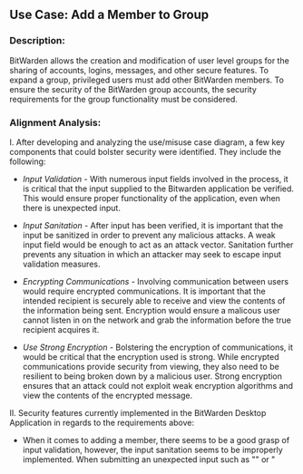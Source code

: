 ## Use Case: Add a Member to Group

### Description:
BitWarden allows the creation and modification of user level groups for the sharing of accounts, logins, messages, and other secure features. To expand a group, privileged users must add other BitWarden members. To ensure the security of the BitWarden group accounts, the security requirements for the group functionality must be considered.

### Alignment Analysis:

I. After developing and analyzing the use/misuse case diagram, a few key components that could bolster security were identified. They include the following:

* *Input Validation* - With numerous input fields involved in the process, it is critical that the input supplied to the Bitwarden application be verified. This would ensure proper functionality of the application, even when there is unexpected input.

* *Input Sanitation* - After input has been verified, it is important that the input be sanitized in order to prevent any malicious attacks. A weak input field would be enough to act as an attack vector. Sanitation further prevents any situation in which an attacker may seek to escape input validation measures.

* *Encrypting Communications* - Involving communication between users would require encrypted communications. It is important that the intended recipient is securely able to receive and view the contents of the information being sent. Encryption would ensure a malicous user cannot listen in on the network and grab the information before the true recipient acquires it.

* *Use Strong Encryption* - Bolstering the encryption of communications, it would be critical that the encryption used is strong. While encrypted communications provide security from viewing, they also need to be resilient to being broken down by a malicious user. Strong encryption ensures that an attack could not exploit weak encryption algorithms and view the contents of the encrypted message.

II. Security features currently implemented in the BitWarden Desktop Application in regards to the requirements above:

* When it comes to adding a member, there seems to be a good grasp of input validation, however, the input sanitation seems to be improperly implemented. When submitting an unexpected input such as "<script>alert(1)</script>" or "<script>", the application will throw a few errors and forcibly sign the user out. "\<a>" on the other hand is recognized during the input validation phase and the program prompts the user to enter a valid email.
  
* *[End to End AES 256](https://github.com/bitwarden/desktop/blob/64da326be359d6e4b878ad2647e2eedbbb2cf01d/stores/chocolatey/bitwarden.nuspec)* - Data is encrypted using AES 256 in CBC with keys generated from salted PBKDF2 SHA256 hashes.

### Diagram:
![](https://github.com/DoctorEww/software-assurance/blob/main/usecase/add_member_org/AddMemberV3.jpg)

